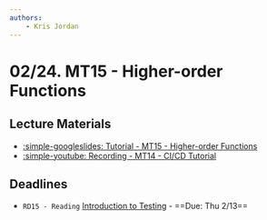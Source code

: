 ```yaml
---
authors:
    - Kris Jordan
---
```


# 02/24. MT15 - Higher-order Functions

## Lecture Materials

* [:simple-googleslides: Tutorial - MT15 - Higher-order Functions](https://docs.google.com/presentation/d/1MOgEBB0GBnGUyFd7PjnsBsE_wmk_ovywilDGs-otsIU/edit?usp=sharing)
* [:simple-youtube: Recording - MT14 - CI/CD Tutorial](https://youtube.com/live/-RDDPVND2AI?feature=share)

## Deadlines

* `RD15 - Reading` [Introduction to Testing](../resources/backend-architecture/2-testing.md) - ==Due: Thu 2/13==